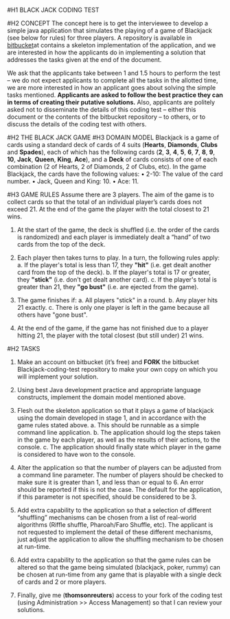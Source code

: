 #H1 BLACK JACK CODING TEST

#H2 CONCEPT
The concept here is to get the interviewee to develop a simple java application that simulates the playing of a game of 
Blackjack (see below for rules) for three players. A repository is available in [bitbucket](https://bitbucket.org/thomsonreuters/blackjack-code-test/)at contains a skeleton 
implementation of the application, and we are interested in how the applicants do in implementing a solution that 
addresses the tasks given at the end of the document.

We ask that the applicants take between 1 and 1.5 hours to perform the test – we do not expect applicants to complete all the
tasks in the allotted time, we are more interested in how an applicant goes about solving the simple tasks mentioned. 
**Applicants are asked to follow the best practice they can in terms of creating their putative solutions.**
Also, applicants are politely asked not to disseminate the details of this coding test – either this document or the 
contents of the bitbucket repository – to others, or to discuss the details of the coding test with others. 

#H2 THE BLACK JACK GAME
#H3 DOMAIN MODEL
Blackjack is a game of cards using a standard deck of cards of 4 suits (**Hearts**, **Diamonds**, **Clubs** and **Spades**), each of which 
has the following cards (**2**, **3**, **4**, **5**, **6**, **7**, **8**, **9**, **10**, **Jack**, **Queen**, **King**, **Ace**), and a **Deck** of cards consists of one of each 
combination (2 of Hearts, 2 of Diamonds, 2 of Clubs, etc).
In the game Blackjack, the cards have the following values:
•	2-10: The value of the card number.
•	Jack, Queen and King: 10.
•	Ace: 11. 

#H3 GAME RULES
Assume there are 3 players. The aim of the game is to collect cards so that the total of an individual player’s cards does 
not exceed 21. At the end of the game the player with the total closest to 21 wins.  

1.	At the start of the game, the deck is shuffled (i.e. the order of the cards is randomized) and each player is immediately
	dealt a “hand” of two cards from the top of the deck.

2.	Each player then takes turns to play. In a turn, the following rules apply:
	a.	If the player's total is less than 17, they **"hit"** (i.e. get dealt another card from the top of the deck).
	b.	If the player's total is 17 or greater, they **"stick"** (i.e. don't get dealt another card).
	c.	If the player's total is greater than 21, they **"go bust"** (i.e. are ejected from the game).

3.	The game finishes if:
	a.	All players "stick" in a round.
	b.	Any player hits 21 exactly.
	c.	There is only one player is left in the game because all others have "gone bust".

4.	At the end of the game, if the game has not finished due to a player hitting 21, the player with the total closest 
	(but still under) 21 wins.

#H2 TASKS

1.	Make an account on bitbucket (it’s free) and **FORK** the bitbucket Blackjack-coding-test repository to make your own copy 
	on which you will implement your solution.

2.	Using best Java development practice and appropriate language constructs, implement the domain model mentioned above. 

3.	Flesh out the skeleton application so that it plays a game of blackjack using the domain developed in stage 1, and 
	in accordance with the game rules stated above.
	a.	This should be runnable as a simple command line application.
	b.	The application should log the steps taken in the game by each player, as well as the results of their actions, to the
		console.
	c.	The application should finally state which player in the game is considered to have won to the console.

4.	Alter the application so that the number of players can be adjusted from a command line parameter. The number of players 
	should be checked to make sure it is greater than 1, and less than or equal to 6. An error should be reported if this 
	is not the case. The default for the application, if this parameter is not specified, should be considered to be 3.

5.	Add extra capability to the application so that a selection of different “shuffling” mechanisms can be chosen from a list
	of real-world algorithms (Riffle shuffle, Pharoah/Faro Shuffle, etc). The applicant is not requested to implement the 
	detail of these different mechanisms, just adjust the application to allow the shuffling mechanism to be chosen at run-time.

6.	Add extra capability to the application so that the game rules can be altered so that the game being simulated 
	(blackjack, poker, rummy) can be chosen at run-time from any game that is playable with a single deck of cards and 
	2 or more players.

7.	Finally, give me (**thomsonreuters**) access to your fork of the coding test (using Administration >> Access Management) 
	so that I can review your solutions.

